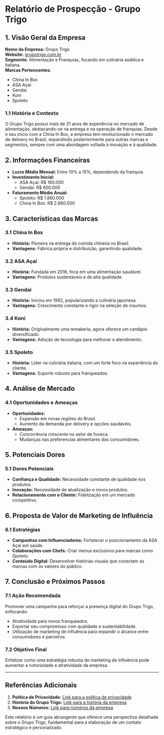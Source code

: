 # Relatório de Prospecção - Grupo Trigo

## 1. Visão Geral da Empresa

**Nome da Empresa:** Grupo Trigo  
**Website:** [grupotrigo.com.br](https://grupotrigo.com.br)  
**Segmento:** Alimentação e Franquias, focando em culinária asiática e italiana.  
**Marcas Pertencentes:**
- China In Box
- ASA Açaí
- Gendai
- Koni
- Spoleto

### 1.1 História e Contexto
O Grupo Trigo possui mais de 31 anos de experiência no mercado de alimentação, destacando-se na entrega e na operação de franquias. Desde o seu início com a China In Box, a empresa tem revolucionado o mercado de delivery no Brasil, expandindo posteriormente para outras marcas e segmentos, sempre com uma abordagem voltada à inovação e à qualidade.

## 2. Informações Financeiras
- **Lucro Médio Mensal:** Entre 10% a 15%, dependendo da franquia.
- **Investimento Inicial:**
  - ASA Açaí: R$ 160.000
  - Gendai: R$ 600.000
- **Faturamento Médio Anual:** 
  - Spoleto: R$ 1.860.000
  - China In Box: R$ 2.880.000

## 3. Características das Marcas
### 3.1 China In Box
- **História:** Pioneira na entrega de comida chinesa no Brasil.
- **Vantagens:** Fábrica própria e distribuição, garantindo qualidade.

### 3.2 ASA Açaí
- **História:** Fundada em 2016, foca em uma alimentação saudável.
- **Vantagens:** Produtos sustentáveis e de alta qualidade.

### 3.3 Gendai
- **História:** Iniciou em 1992, popularizando a culinária japonesa.
- **Vantagens:** Crescimento constante e rigor na seleção de insumos.

### 3.4 Koni
- **História:** Originalmente uma temakeria, agora oferece um cardápio diversificado.
- **Vantagens:** Adoção de tecnologia para melhorar o atendimento.

### 3.5 Spoleto
- **História:** Líder na culinária italiana, com um forte foco na experiência do cliente.
- **Vantagens:** Suporte robusto para franqueados.

## 4. Análise de Mercado
### 4.1 Oportunidades e Ameaças
- **Oportunidades:**
  - Expansão em novas regiões do Brasil.
  - Aumento da demanda por delivery e opções saudáveis.
- **Ameaças:**
  - Concorrência crescente no setor de horeca.
  - Mudanças nas preferencias alimentares dos consumidores.

## 5. Potenciais Dores
### 5.1 Dores Potenciais
- **Confiança e Qualidade:** Necessidade constante de qualidade nos produtos.
- **Inovação:** Necessidade de atualização e novos produtos.
- **Relacionamento com o Cliente:** Fidelização em um mercado competitivo.

## 6. Proposta de Valor de Marketing de Influência
### 6.1 Estratégias
- **Campanhas com Influenciadores:** Fortalecer o posicionamento da ASA Açaí em saúde.
- **Colaborações com Chefs:** Criar menus exclusivos para marcas como Spoleto.
- **Conteúdo Digital:** Desenvolver histórias visuais que conectem as marcas com os valores do público.

## 7. Conclusão e Próximos Passos
### 7.1 Ação Recomendada
Promover uma campanha para reforçar a presença digital do Grupo Trigo, enfocando:
- Atratividade para novos franqueados.
- Exportar seu compromisso com qualidade e sustentabilidade.
- Utilização de marketing de influência para expandir o alcance entre consumidores e parceiros.

### 7.2 Objetivo Final
Enfatizar como uma estratégia robusta de marketing de influência pode aumentar a notoriedade e atratividade da empresa.

---

## Referências Adicionais
1. **Política de Privacidade:** [Link para a política de privacidade](https://grupotrigo.com.br/wp-content/uploads/2023/09/Grupo-Trigo-Politica-de-Privacidade.pdf)
2. **História do Grupo Trigo:** [Link para a história da empresa](https://www.grupotrigo.com.br/#nossahistoria)
3. **Nossos Números:** [Link para números da empresa](https://www.grupotrigo.com.br/#nossosnumeros)

Este relatório é um guia abrangente que oferece uma perspectiva detalhada sobre o Grupo Trigo, fundamental para a elaboração de um contato estratégico e personalizado.